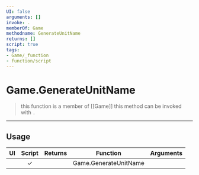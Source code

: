```yaml
---
UI: false
arguments: []
invoke: .
memberOf: Game
methodname: GenerateUnitName
returns: []
script: true
tags:
- Game/_function
- function/script
---
```

# Game.GenerateUnitName
> this function is a member of [[Game]]
> this method can be invoked with `.`
-----
## Usage
|  UI | Script | Returns | Function | Arguments |
|:---:|:------:|-------:|:--------:|:---------|
| |✓||Game.GenerateUnitName||
